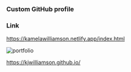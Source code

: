 ### Custom GitHub profile

### Link

https://kamelawilliamson.netlify.app/index.html


![portfolio](https://user-images.githubusercontent.com/24884380/195168773-52c2cda5-dbed-4923-b786-ea025ce981e3.jpg)




https://kjwilliamson.github.io/
